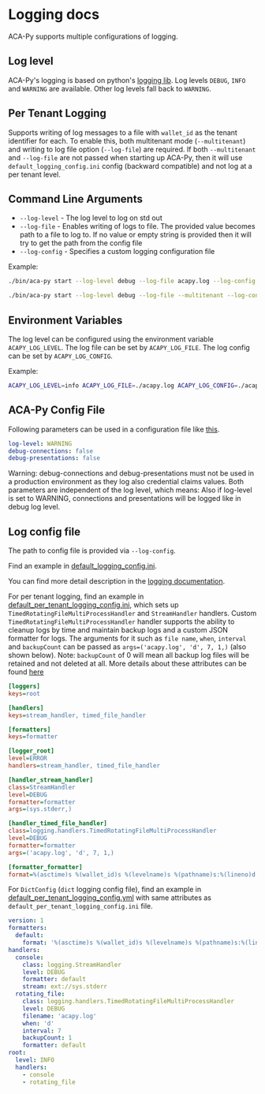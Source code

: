 # Logging docs

ACA-Py supports multiple configurations of logging.

## Log level

ACA-Py's logging is based on python's [logging lib](https://docs.python.org/3/howto/logging.html).
Log levels `DEBUG`, `INFO` and `WARNING` are available.
Other log levels fall back to `WARNING`.

## Per Tenant Logging

Supports writing of log messages to a file with `wallet_id` as the tenant identifier for each. To enable this, both multitenant mode (`--multitenant`) and writing to log file option (`--log-file`) are required. If both `--multitenant` and `--log-file` are not passed when starting up ACA-Py, then it will use `default_logging_config.ini` config (backward compatible) and not log at a per tenant level.

## Command Line Arguments

* `--log-level` - The log level to log on std out
* `--log-file` - Enables writing of logs to file. The provided value becomes path to a file to log to. If no value or empty string is provided then it will try to get the path from the config file
* `--log-config` - Specifies a custom logging configuration file

Example:

```sh
./bin/aca-py start --log-level debug --log-file acapy.log --log-config acapy_agent.config:default_per_tenant_logging_config.ini

./bin/aca-py start --log-level debug --log-file --multitenant --log-config ./acapy_agent/config/default_per_tenant_logging_config.yml
```

## Environment Variables

The log level can be configured using the environment variable `ACAPY_LOG_LEVEL`.
The log file can be set by `ACAPY_LOG_FILE`.
The log config can be set by `ACAPY_LOG_CONFIG`.

Example:

```sh
ACAPY_LOG_LEVEL=info ACAPY_LOG_FILE=./acapy.log ACAPY_LOG_CONFIG=./acapy_log.ini ./bin/aca-py start
```

## ACA-Py Config File

Following parameters can be used in a configuration file like [this](https://github.com/openwallet-foundation/acapy/tree/main/src/src-args.yaml).

```yaml
log-level: WARNING
debug-connections: false
debug-presentations: false
```

Warning: debug-connections and debug-presentations must not be used in a production environment as they log also credential claims values.
Both parameters are independent of the log level, which means:
Also if log-level is set to WARNING, connections and presentations will be logged like in debug log level.

## Log config file

The path to config file is provided via `--log-config`.

Find an example in [default_logging_config.ini](https://github.com/openwallet-foundation/acapy/tree/main/acapy_agent/config/default_logging_config.ini).

You can find more detail description in the [logging documentation](https://docs.python.org/3/howto/logging.html#configuring-logging).

For per tenant logging, find an example in [default_per_tenant_logging_config.ini](https://github.com/openwallet-foundation/acapy/tree/main/acapy_agent/config/default_per_tenant_logging_config.ini), which sets up `TimedRotatingFileMultiProcessHandler` and `StreamHandler` handlers. Custom `TimedRotatingFileMultiProcessHandler` handler supports the ability to cleanup logs by time and maintain backup logs and a custom JSON formatter for logs. The arguments for it such as `file name`, `when`, `interval` and `backupCount` can be passed as `args=('acapy.log', 'd', 7, 1,)` (also shown below). Note: `backupCount` of 0 will mean all backup log files will be retained and not deleted at all. More details about these attributes can be found [here](https://docs.python.org/3/library/logging.handlers.html#timedrotatingfilehandler)

```ini
[loggers]
keys=root

[handlers]
keys=stream_handler, timed_file_handler

[formatters]
keys=formatter

[logger_root]
level=ERROR
handlers=stream_handler, timed_file_handler

[handler_stream_handler]
class=StreamHandler
level=DEBUG
formatter=formatter
args=(sys.stderr,)

[handler_timed_file_handler]
class=logging.handlers.TimedRotatingFileMultiProcessHandler
level=DEBUG
formatter=formatter
args=('acapy.log', 'd', 7, 1,)

[formatter_formatter]
format=%(asctime)s %(wallet_id)s %(levelname)s %(pathname)s:%(lineno)d %(message)s
```

For `DictConfig` (`dict` logging config file), find an example in [default_per_tenant_logging_config.yml](https://github.com/openwallet-foundation/acapy/tree/main/aries_cloudagent/config/default_per_tenant_logging_config.yml) with same attributes as `default_per_tenant_logging_config.ini` file.

```yaml
version: 1
formatters:
  default:
    format: '%(asctime)s %(wallet_id)s %(levelname)s %(pathname)s:%(lineno)d %(message)s'
handlers:
  console:
    class: logging.StreamHandler
    level: DEBUG
    formatter: default
    stream: ext://sys.stderr
  rotating_file:
    class: logging.handlers.TimedRotatingFileMultiProcessHandler
    level: DEBUG
    filename: 'acapy.log'
    when: 'd'
    interval: 7
    backupCount: 1
    formatter: default
root:
  level: INFO
  handlers:
    - console
    - rotating_file
```

